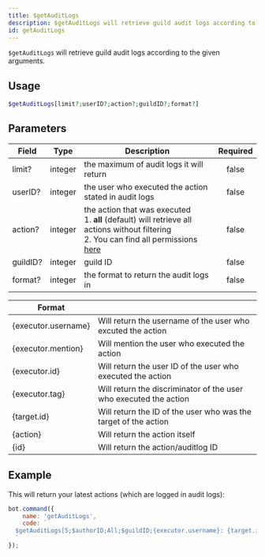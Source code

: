 ```yaml
---
title: $getAuditLogs
description: $getAuditLogs will retrieve guild audit logs according to the given arguments.
id: getAuditLogs
---
```


`$getAuditLogs` will retrieve guild audit logs according to the given arguments.

## Usage

```php
$getAuditLogs[limit?;userID?;action?;guildID?;format?]
```

## Parameters

| Field    | Type    | Description                                                                                                                                                              | Required |
|----------|---------|--------------------------------------------------------------------------------------------------------------------------------------------------------------------------|:--------:|
| limit?   | integer | the maximum of audit logs it will return                                                                                                                                 |  false   |
| userID?  | integer | the user who executed the action stated in audit logs                                                                                                                    |  false   |
| action?  | integer | the action that was executed  <br /> 1. **all** (default) will retrieve all actions without filtering <br /> 2. You can find all permissions [here][discord-permissions] |  false   |
| guildID? | integer | guild ID                                                                                                                                                                 |  false   |
| format?  | integer | the format to return the audit logs in                                                                                                                                   |  false   |

| Format              |                                                                   |
|---------------------|-------------------------------------------------------------------|
| {executor.username} | Will return the username of the user who excuted the action       |
| {executor.mention}  | Will mention the user who executed the action                     |
| {executor.id}       | Will return the user ID of the user who executed the action       |
| {executor.tag}      | Will return the discriminator of the user who executed the action |
| {target.id}         | Will return the ID of the user who was the target of the action   |
| {action}            | Will return the action itself                                     |
| {id}                | Will return the action/auditlog ID                                |

## Example

This will return your latest actions (which are logged in audit logs):

```javascript
bot.command({
    name: 'getAuditLogs',
    code: `
  $getAuditLogs[5;$authorID;All;$guildID;{executor.username}: {target.id} - {action}]
  `
});
```

[discord-permissions]: https://discord.com/developers/docs/topics/permissions